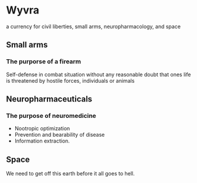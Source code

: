 # Wyvra

a currency for civil liberties, small arms, neuropharmacology, and space 

## Small arms

### The purporse of a firearm

Self-defense in combat situation without any reasonable doubt that ones life is threatened by hostile forces, individuals or animals

## Neuropharmaceuticals

### The purpose of neuromedicine

- Nootropic optimization
- Prevention and bearability of disease
- Information extraction.

## Space

We need to get off this earth before it all goes to hell.
